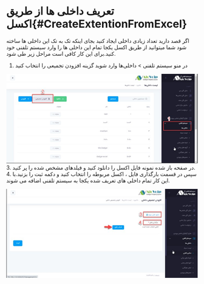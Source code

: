 # تعریف داخلی ها از طریق اکسل{#CreateExtentionFromExcel}<br>

اگر قصد دارید تعداد زیادی داخلی ایجاد کنید بجای اینکه تک به تک این داخلی ها ساخته شود شما میتوانید از طریق اکسل یکجا تمام این داخلی ها را وارد سیستم تلفنی خود کنید.برای این کار کافی است مراحل زیر طی شود.<br>
1.	در منو سیستم تلفنی > داخلی‌ها وارد شوید 
گزینه افزودن تجمیعی را انتخاب کنید

![ایجاد داخلی ](./Images/third.jpg)
3.	در صفحه باز شده نمونه فایل اکسل را دانلود کنید و فیلدهای مشخص شده را پر کنید.<br>
4.	سپس در قسمت بارگذاری فایل ، اکسل مربوطه را انتخاب کنید و دکمه ثبت را بزنید.با این کار تمام داخلی های تعریف شده یکجا به سیستم تلفنی اضافه می شوند.

![ایجاد داخلی ](./Images/forth.jpg)
